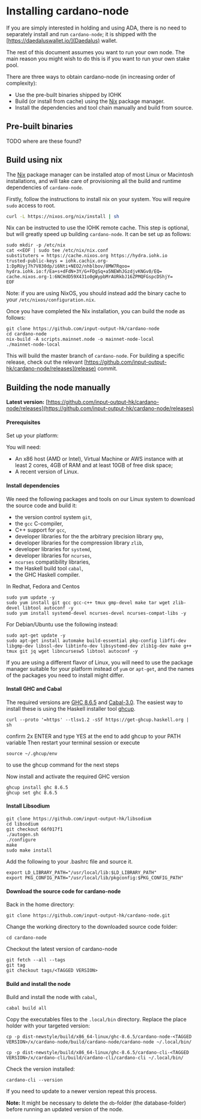 # Installing cardano-node

If you are simply interested in holding and using ADA, there is no need to separately install and run `cardano-node`; it is shipped with the [https://daedaluswallet.io/](Daedalus) wallet.

The rest of this document assumes you want to run your own node. The main reason you might wish to do this is if you want to run your own stake pool.

There are three ways to obtain cardano-node (in increasing order of complexity):

- Use the pre-built binaries shipped by IOHK
- Build (or install from cache) using the [Nix][nix] package manager.
- Install the dependencies and tool chain manually and build from source.

## Pre-built binaries

TODO where are these found?

## Build using nix

The [Nix][nix] package manager can be installed atop of most Linux or Macintosh installations, and will take care of provisioning all the build and runtime dependencies of `cardano-node`.

Firstly, follow the instructions to install nix on your system. You will require `sudo` access to root.

```bash
curl -L https://nixos.org/nix/install | sh
```

Nix can be instructed to use the IOHK remote cache. This step is optional, but will greatly speed up building `cardano-node`. It can be set up as follows:

```
sudo mkdir -p /etc/nix
cat <<EOF | sudo tee /etc/nix/nix.conf
substituters = https://cache.nixos.org https://hydra.iohk.io
trusted-public-keys = iohk.cachix.org-1:DpRUyj7h7V830dp/i6Nti+NEO2/nhblbov/8MW7Rqoo= hydra.iohk.io:f/Ea+s+dFdN+3Y/G+FDgSq+a5NEWhJGzdjvKNGv0/EQ= cache.nixos.org-1:6NCHdD59X431o0gWypbMrAURkbJ16ZPMQFGspcDShjY=
EOF
```

Note: if you are using NixOS, you should instead add the binary cache to your `/etc/nixos/configuration.nix`.

Once you have completed the Nix installation, you can build the node as follows:

```
git clone https://github.com/input-output-hk/cardano-node
cd cardano-node
nix-build -A scripts.mainnet.node -o mainnet-node-local
./mainnet-node-local
```

This will build the master branch of `cardano-node`. For building a specific release, check out the relevant [https://github.com/input-output-hk/cardano-node/releases](release) commit.

## Building the node manually

**Latest version:** [https://github.com/input-output-hk/cardano-node/releases](https://github.com/input-output-hk/cardano-node/releases)

#### Prerequisites

Set up your platform:

You will need:

* An x86 host \(AMD or Intel\), Virtual Machine or AWS instance with at least 2 cores, 4GB of RAM and at least 10GB of free disk space;
* A recent version of Linux.

#### Install dependencies

We need the following packages and tools on our Linux system to download the source code and build it:

* the version control system `git`,
* the `gcc` C-compiler,
* C++ support for `gcc`,
* developer libraries for the the arbitrary precision library `gmp`,
* developer libraries for the compression library `zlib`,
* developer libraries for `systemd`,
* developer libraries for `ncurses`,
* `ncurses` compatibility libraries,
* the Haskell build tool `cabal`,
* the GHC Haskell compiler.

In Redhat, Fedora and Centos

    sudo yum update -y
    sudo yum install git gcc gcc-c++ tmux gmp-devel make tar wget zlib-devel libtool autoconf -y
    sudo yum install systemd-devel ncurses-devel ncurses-compat-libs -y

For Debian/Ubuntu use the following instead:


    sudo apt-get update -y
    sudo apt-get install automake build-essential pkg-config libffi-dev libgmp-dev libssl-dev libtinfo-dev libsystemd-dev zlib1g-dev make g++ tmux git jq wget libncursesw5 libtool autoconf -y

If you are using a different flavor of Linux, you will need to use the package manager suitable for your platform instead of `yum` or `apt-get`, and the names of the packages you need to install might differ.

#### Install GHC and Cabal

The required versions are [GHC 8.6.5][ghc865] and [Cabal-3.0][cabal30].
The easiest way to install these is using the Haskell installer tool [ghcup][ghcup].

```
curl --proto '=https' --tlsv1.2 -sSf https://get-ghcup.haskell.org | sh
```
confirm 2x ENTER and type YES at the end to add ghcup to your PATH variable
Then restart your terminal session or execute

```
source ~/.ghcup/env
```
to use the ghcup command for the next steps

Now install and activate the required GHC version
```
ghcup install ghc 8.6.5
ghcup set ghc 8.6.5
```

#### Install Libsodium

    git clone https://github.com/input-output-hk/libsodium
    cd libsodium
    git checkout 66f017f1
    ./autogen.sh
    ./configure
    make
    sudo make install

Add the following to your .bashrc file and source it.

    export LD_LIBRARY_PATH="/usr/local/lib:$LD_LIBRARY_PATH"
    export PKG_CONFIG_PATH="/usr/local/lib/pkgconfig:$PKG_CONFIG_PATH"

#### Download the source code for cardano-node

Back in the home directory:

    git clone https://github.com/input-output-hk/cardano-node.git

Change the working directory to the downloaded source code folder:

    cd cardano-node

Checkout the latest version of cardano-node

    git fetch --all --tags
    git tag
    git checkout tags/<TAGGED VERSION>

#### Build and install the node

Build and install the node with `cabal`,

    cabal build all

Copy the executables files to the `.local/bin` directory. Replace the place holder <TAGGED VERSION> with your targeted version:

    cp -p dist-newstyle/build/x86_64-linux/ghc-8.6.5/cardano-node-<TAGGED VERSION>/x/cardano-node/build/cardano-node/cardano-node ~/.local/bin/

    cp -p dist-newstyle/build/x86_64-linux/ghc-8.6.5/cardano-cli-<TAGGED VERSION>/x/cardano-cli/build/cardano-cli/cardano-cli ~/.local/bin/

Check the version installed:

    cardano-cli --version

If you need to update to a newer version repeat this process.


**Note:** It might be necessary to delete the `db`-folder \(the database-folder\) before running an updated version of the node.


[ghcup]: https://www.haskell.org/ghcup/
[cabal30]: https://www.haskell.org/cabal/download.html
[ghc865]: https://www.haskell.org/ghc/blog/20190423-ghc-8.6.5-released.html
[nix]: https://nixos.org/nix/
